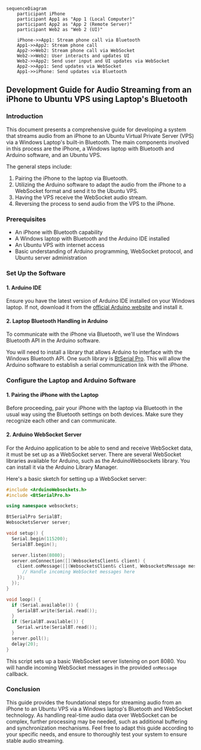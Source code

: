 ```mermaid
sequenceDiagram
    participant iPhone
    participant App1 as "App 1 (Local Computer)"
    participant App2 as "App 2 (Remote Server)"
    participant Web2 as "Web 2 (UI)"

    iPhone->>App1: Stream phone call via Bluetooth
    App1->>App2: Stream phone call
    App2->>Web2: Stream phone call via WebSocket
    Web2->>Web2: User interacts and updates UI
    Web2->>App2: Send user input and UI updates via WebSocket
    App2->>App1: Send updates via WebSocket
    App1->>iPhone: Send updates via Bluetooth
```

## Development Guide for Audio Streaming from an iPhone to Ubuntu VPS using Laptop's Bluetooth

### Introduction

This document presents a comprehensive guide for developing a system that streams audio from an iPhone to an Ubuntu Virtual Private Server (VPS) via a Windows Laptop's built-in Bluetooth. The main components involved in this process are the iPhone, a Windows laptop with Bluetooth and Arduino software, and an Ubuntu VPS.

The general steps include:

1. Pairing the iPhone to the laptop via Bluetooth.
2. Utilizing the Arduino software to adapt the audio from the iPhone to a WebSocket format and send it to the Ubuntu VPS.
3. Having the VPS receive the WebSocket audio stream.
4. Reversing the process to send audio from the VPS to the iPhone.

### Prerequisites

* An iPhone with Bluetooth capability
* A Windows laptop with Bluetooth and the Arduino IDE installed
* An Ubuntu VPS with internet access
* Basic understanding of Arduino programming, WebSocket protocol, and Ubuntu server administration

### Set Up the Software

#### 1. Arduino IDE

Ensure you have the latest version of Arduino IDE installed on your Windows laptop. If not, download it from the [official Arduino website](https://www.arduino.cc/en/main/software) and install it.

#### 2. Laptop Bluetooth Handling in Arduino

To communicate with the iPhone via Bluetooth, we'll use the Windows Bluetooth API in the Arduino software.

You will need to install a library that allows Arduino to interface with the Windows Bluetooth API. One such library is [BtSerial Pro](https://www.megunolink.com/articles/category/arduino/). This will allow the Arduino software to establish a serial communication link with the iPhone.

### Configure the Laptop and Arduino Software

#### 1. Pairing the iPhone with the Laptop

Before proceeding, pair your iPhone with the laptop via Bluetooth in the usual way using the Bluetooth settings on both devices. Make sure they recognize each other and can communicate.

#### 2. Arduino WebSocket Server

For the Arduino application to be able to send and receive WebSocket data, it must be set up as a WebSocket server. There are several WebSocket libraries available for Arduino, such as the ArduinoWebsockets library. You can install it via the Arduino Library Manager.

Here's a basic sketch for setting up a WebSocket server:

```cpp
#include <ArduinoWebsockets.h>
#include <BtSerialPro.h>

using namespace websockets;

BtSerialPro SerialBT;
WebsocketsServer server;

void setup() {
  Serial.begin(115200);
  SerialBT.begin();

  server.listen(8080);
  server.onConnection([](WebsocketsClient& client) {
    client.onMessage([](WebsocketsClient& client, WebsocketsMessage message) {
      // Handle incoming WebSocket messages here
    });
  });
}

void loop() {
  if (Serial.available()) {
    SerialBT.write(Serial.read());
  }
  if (SerialBT.available()) {
    Serial.write(SerialBT.read());
  }
  server.poll();
  delay(20);
}
```

This script sets up a basic WebSocket server listening on port 8080. You will handle incoming WebSocket messages in the provided `onMessage` callback.



### Conclusion

This guide provides the foundational steps for streaming audio from an iPhone to an Ubuntu VPS via a Windows laptop's Bluetooth and WebSocket technology. As handling real-time audio data over WebSocket can be complex, further processing may be needed, such as additional buffering and synchronization mechanisms. Feel free to adapt this guide according to your specific needs, and ensure to thoroughly test your system to ensure stable audio streaming.
